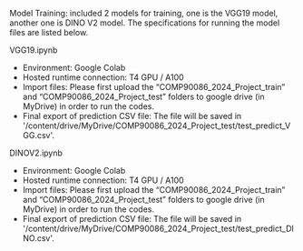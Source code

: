 Model Training: included 2 models for training, one is the VGG19 model, another one is DINO V2 model. The specifications for running the model files are listed below.

VGG19.ipynb
- Environment: Google Colab
- Hosted runtime connection: T4 GPU / A100
- Import files: Please first upload the “COMP90086_2024_Project_train” and “COMP90086_2024_Project_test” folders to google drive (in MyDrive) in order to run the codes.
- Final export of prediction CSV file: The file will be saved in '/content/drive/MyDrive/COMP90086_2024_Project_test/test_predict_VGG.csv'.

DINOV2.ipynb
- Environment: Google Colab
- Hosted runtime connection: T4 GPU / A100
- Import files: Please first upload the “COMP90086_2024_Project_train” and “COMP90086_2024_Project_test” folders to google drive (in MyDrive) in order to run the codes.
- Final export of prediction CSV file: The file will be saved in '/content/drive/MyDrive/COMP90086_2024_Project_test/test_predict_DINO.csv'.